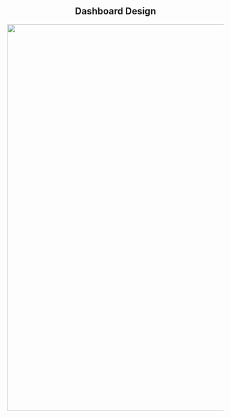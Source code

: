 <h2 align="center">Dashboard Design</h2>
<p align="center">
<img width="900px" src="https://user-images.githubusercontent.com/80118217/210852313-3c19f631-971f-469a-a987-9728ae94a3d7.JPG">
</p>

